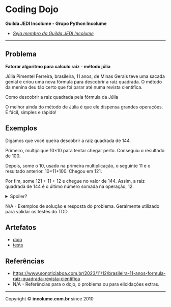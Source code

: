 # Coding Dojo

**Guilda JEDI Incolume - Grupo Python Incolume**

- _[Seja membro da Guilda JEDI Incolume](https://discord.gg/eBNamXVtBW)_

---

## Problema

**Fatorar algoritmo para calculo raiz - método júlia**

Júlia Pimentel Ferreira, brasileira, 11 anos, de Minas Gerais teve uma sacada genial e criou uma nova fórmula para descobrir a raiz quadrada. O método da menina deu tão certo que foi parar até numa revista científica.

Como descobrir a raiz quadrada pela fórmula da Júlia

O melhor ainda do método de Júlia é que ele dispensa grandes operações. É fácil, simples e rápido!


## Exemplos

Digamos que você queira descobrir a raiz quadrada de 144.

Primeiro, multiplique 10×10 para tentar chegar perto. Conseguiu o resultado de 100.

Depois, some o 10, usado na primeira multiplicação, o seguinte 11 e o resultado anterior. 10+11+100. Chegou em 121.

Por fim, some 121 + 11 + 12 e chegue no valor de 144. Assim, a raiz quadrada de 144 é o último número somada na operação, 12.


<details>
  <summary>Spoiler?</summary>
   Considerar em caso de fatoração:

    > modo pythônico
    > sem condicionais
    > estruturas performáticas
    > redução de complexidade ciclomática
    > análise assintótica de algoritmos (big O)

</details>

N/A - Exemplos de solução e resposta do problema. Geralmente utilizado para validar os testes do TDD.

## Artefatos

- [dojo](./__init__.py)
- [tests](./test_20240608.py)


## Referências

- https://www.sonoticiaboa.com.br/2023/11/12/brasileira-11-anos-formula-raiz-quadrada-revista-cientifica
- N/A - Referências para o dojo, o problema ou para elicidações extras.

---

Copyright &copy; **incolume.com.br** since 2010
